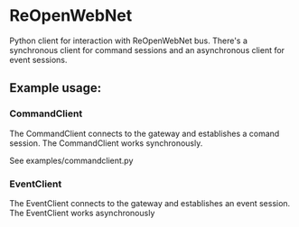 # ReOpenWebNet

Python client for interaction with ReOpenWebNet bus.
There's a synchronous client for command sessions and an asynchronous client for event sessions.

## Example usage:

### CommandClient

The CommandClient connects to the gateway and establishes a comand session.
The CommandClient works synchronously.

See examples/commandclient.py

### EventClient

The EventClient connects to the gateway and establishes an event session.
The EventClient works asynchronously
